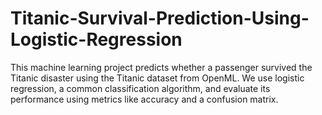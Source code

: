# Titanic-Survival-Prediction-Using-Logistic-Regression
This machine learning project predicts whether a passenger survived the Titanic disaster using the Titanic dataset from OpenML. We use logistic regression, a common classification algorithm, and evaluate its performance using metrics like accuracy and a confusion matrix.
